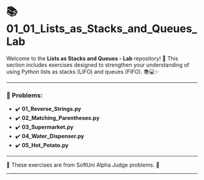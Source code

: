 # 📚 01_01_Lists_as_Stacks_and_Queues_Lab

Welcome to the **Lists as Stacks and Queues - Lab** repository! 🎉 This section includes exercises designed to strengthen your understanding of using Python lists as stacks (LIFO) and queues (FIFO). 📚💻✨

---

### 📓 Problems:

- ✔️ **01_Reverse_Strings.py**
- ✔️ **02_Matching_Parentheses.py**
- ✔️ **03_Supermarket.py**
- ✔️ **04_Water_Dispenser.py**
- ✔️ **05_Hot_Potato.py**

---

🚀 These exercises are from SoftUni Alpha Judge problems. 👋

---